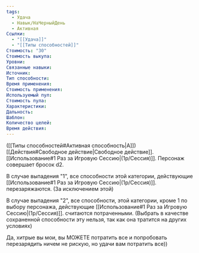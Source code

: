 ```yaml
---
tags:
  - Удача
  - Навык/НаЧерныйДень
  - Активная
Ссылки:
  - "[[Удача]]"
  - "[[Типы способностей]]"
Стоимость: "30"
Стоимость выкупа:
Уровни:
Связанные навыки:
Источник:
Тип способности:
Время применения:
Стоимость применения:
Используемый пул:
Стоимость пула:
Характеристики:
Дальность:
Шаблон:
Количество целей:
Время действия:
---
```

([[Типы способностей#Активная способность|А]]) [[Действия#Свободное действие|Свободное действие]]. [[Использование#1 Раз за Игровую Сессию|(1р/Сессия)]]. Персонаж совершает бросок d2. 

В случае выпадения "1", все способности этой категории, действующие [[Использование#1 Раз за Игровую Сессию|(1р/Сессия)]]. перезаряжаются. 
(За исключением этой)

В случае выпадения "2", все способности, этой категории, кроме 1 по выбору персонажа, действующие [[Использование#1 Раз за Игровую Сессию|(1р/Сессия)]]. считаются потраченными. (Выбрать в качестве сохраненной способности эту нельзя, так как она тратится на других условиях)

Да, хитрые вы мои, вы МОЖЕТЕ потратить все и попробовать перезарядить ничем не рискую, но удачи вам потратить все))